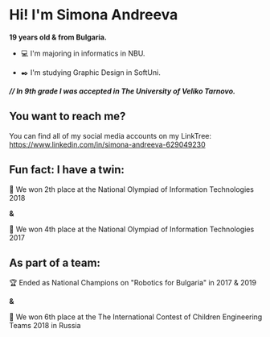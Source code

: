 
# Hi! I'm Simona Andreeva 

**19 years old & from Bulgaria.**

- :computer: I'm majoring in informatics in NBU.

- :black_nib: I'm studying Graphic Design in SoftUni.

***// In 9th grade I was accepted in The University of Veliko Tarnovo.***

## You want to reach me?
You can find all of my social media accounts on my LinkTree: https://www.linkedin.com/in/simona-andreeva-629049230

## Fun fact: I have a twin:
 
:2nd_place_medal: We won 2th place at the National Olympiad of Information Technologies 2018
 
**&**
 
:medal_sports: We won 4th place at the National Olympiad of Information Technologies 2017
 
## As part of a team:

 :trophy: Ended as National Champions on "Robotics for Bulgaria" in 2017 & 2019
 
 **&**
 
:medal_sports: We won 6th place at the The International Contest of Children Engineering Teams 2018 in Russia


